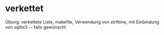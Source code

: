 # verkettet
Übung: verkettete Liste, makefile, Verwendung von strftime, mit Einbindung von sqlite3 -- falls gewünscht
